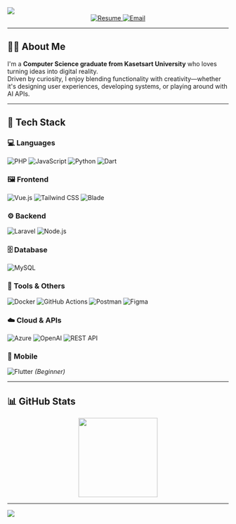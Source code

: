 <!-- 🌊 Full-width Waving Header -->
<img src="https://capsule-render.vercel.app/api?type=waving&color=gradient&height=180&section=header&text=Hi%20there!%20I'm%20Nyx%20🧑‍💻&fontColor=ffffff&fontSize=40&animation=fadeIn" />

<div align="center">
  <a href="https://nyxtheeranut.github.io/resume/" target="_blank">
    <img src="https://img.shields.io/badge/My%20Resume-FFFFFF?style=for-the-badge&logo=readthedocs&logoColor=black" alt="Resume" />
  </a>
  
  <a href="mailto:theeranut.sutha@gmail.com" target="_blank">
    <img src="https://img.shields.io/badge/Email-Me-FFFFFF?style=for-the-badge&logo=gmail&logoColor=EA4335" alt="Email" />
  </a>
</div>

---

## 👨‍🎓 About Me

I'm a **Computer Science graduate from Kasetsart University** who loves turning ideas into digital reality.  
Driven by curiosity, I enjoy blending functionality with creativity—whether it's designing user experiences, developing systems, or playing around with AI APIs.

---

## 🧰 Tech Stack

### 💻 Languages  
![PHP](https://img.shields.io/badge/PHP-FFFFFF?style=for-the-badge&logo=php&logoColor=8892BF)
![JavaScript](https://img.shields.io/badge/JavaScript-FFFFFF?style=for-the-badge&logo=javascript&logoColor=F7DF1E)
![Python](https://img.shields.io/badge/Python-FFFFFF?style=for-the-badge&logo=python&logoColor=3670A0)
![Dart](https://img.shields.io/badge/Dart-FFFFFF?style=for-the-badge&logo=dart&logoColor=0175C2)

### 🖼️ Frontend  
![Vue.js](https://img.shields.io/badge/Vue.js-FFFFFF?style=for-the-badge&logo=vue.js&logoColor=4FC08D)
![Tailwind CSS](https://img.shields.io/badge/TailwindCSS-FFFFFF?style=for-the-badge&logo=tailwind-css&logoColor=0EA5E9)
![Blade](https://img.shields.io/badge/Blade-FFFFFF?style=for-the-badge&logo=laravel&logoColor=F72C1F)

### ⚙️ Backend  
![Laravel](https://img.shields.io/badge/Laravel-FFFFFF?style=for-the-badge&logo=laravel&logoColor=F72C1F)
![Node.js](https://img.shields.io/badge/Node.js-FFFFFF?style=for-the-badge&logo=node.js&logoColor=339933)

### 🗄️ Database  
![MySQL](https://img.shields.io/badge/MySQL-FFFFFF?style=for-the-badge&logo=mysql&logoColor=005C84)

### 🔧 Tools & Others  
![Docker](https://img.shields.io/badge/Docker-FFFFFF?style=for-the-badge&logo=docker&logoColor=2496ED)
![GitHub Actions](https://img.shields.io/badge/GitHub_Actions-FFFFFF?style=for-the-badge&logo=github-actions&logoColor=2088FF)
![Postman](https://img.shields.io/badge/Postman-FFFFFF?style=for-the-badge&logo=postman&logoColor=FF6C37)
![Figma](https://img.shields.io/badge/Figma-FFFFFF?style=for-the-badge&logo=figma&logoColor=F24E1E)

### ☁️ Cloud & APIs  
![Azure](https://img.shields.io/badge/Azure-FFFFFF?style=for-the-badge&logo=microsoftazure&logoColor=0078D4)
![OpenAI](https://img.shields.io/badge/OpenAI-FFFFFF?style=for-the-badge&logo=openai&logoColor=412991)
![REST API](https://img.shields.io/badge/REST_API-FFFFFF?style=for-the-badge&logo=json&logoColor=FF5733)

### 📱 Mobile  
![Flutter](https://img.shields.io/badge/Flutter-FFFFFF?style=for-the-badge&logo=flutter&logoColor=02569B) _(Beginner)_

---

## 📊 GitHub Stats

<p align="center">
  <img src="https://github-readme-stats.vercel.app/api/top-langs/?username=nyxtheeranut&layout=compact&theme=graywhite" height="180" />
</p>

---

<img src="https://capsule-render.vercel.app/api?type=waving&color=gradient&height=120&section=footer" />
